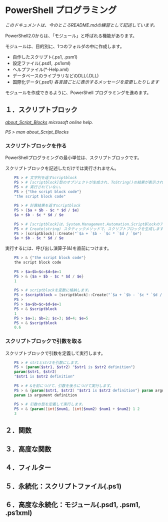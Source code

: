 # PowerShell プログラミング
*このドキュメントは、今のところREADME.mdの練習として記述しています。*

PowerShell2.0からは、「モジュール」と呼ばれる機能があります。

モジュールは、目的別に、1つのフォルダの中に作成します。
* 自作したスクリプト(.ps1, .psm1)
* 設定ファイル(.psd1, .ps1xml)
* ヘルプファイル(*-Help.xml)
* データベースのライブラリなどのDLL(.DLL)
* 国際化データ(*.psd1)  各言語ごとに表示するメッセージを変更したりします*

モジュールを作成できるように、PowerShell プログラミングを進めます。

## １．スクリプトブロック
*[about_Script_Blocks](http://technet.microsoft.com/ja-jp/library/dd315277.aspx) microsoft online help.*

*PS > man about_Script_Blocks*

### スクリプトブロックを作る

PowerShellプログラミングの最小単位は、スクリプトブロックです。

スクリプトブロックを記述しただけでは実行されません。

``` PowerShell
    PS > # 文字列を返すscriptblock
    PS > # [scriptblock]型のオブジェクトが生成され、ToString()の結果が表示されている。
    PS > # 実行されていない。
    PS > {"the script block code"}
    "the script block code"
    
    PS > # 計算結果を返すscriptblock
    PS > {$a + $b - $c * $d / $e}
    $a + $b - $c * $d / $e
    
    PS > # [scriptblock]は、System.Management.Automation.ScriptBlockのアクセラレーター
    PS > # Create(string) スタティックメソッドで、スクリプトブロックを生成します
    PS > [scriptblock]::Create("`$a + `$b - `$c * `$d / `$e")
    $a + $b - $c * $d / $e
```

実行するには、呼び出し演算子(&)を直前につけます。

``` PowerShell
    PS > & {"the script block code"}
    the script block code
    
    PS > $a=$b=$c=$d=$e=1
    PS > & {$a + $b - $c * $d / $e}
    1
    
    PS > # scriptblockを変数に格納します。
    PS > $scriptblock = [scriptblock]::Create("`$a + `$b - `$c * `$d / `$e")
    PS > 
    PS > $a=$b=$c=$d=$e=1
    PS > & $scriptblock
    1
    PS > $a=1; $b=2; $c=3; $d=4; $e=5
    PS > & $scriptblock
    0.6
```

### スクリプトブロックで引数を取る

スクリプトブロックで引数を定義して実行します。

``` PowerShell
    PS > # str1とstr2を引数にします。
    PS > {param($str1, $str2) "$str1 is $str2 definition"}
    param($str1, $str2)
    "$str1 is $str2 definition"
    
    PS > # &を前につけて、引数を後ろにつけて実行します。
    PS > & {param($str1, $str2) "$str1 is $str2 definition"} param argument
    param is argument definition
    
    PS > # 引数の型を定義して実行します。
    PS > & {param([int]$num1, [int]$num2) $num1 + $num2} 1 2
    3
```

## ２．関数
## ３．高度な関数
## ４．フィルター
## ５．永続化：スクリプトファイル(.ps1)
## ６．高度な永続化：モジュール(.psd1, .psm1, .ps1xml)
